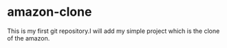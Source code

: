 # amazon-clone
This is my first git repository.I will add my simple project which is the clone of the amazon.
